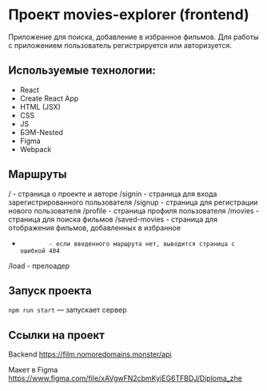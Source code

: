 # Проект movies-explorer (frontend)
Приложение для поиска, добавление в избранное фильмов. Для работы с приложением пользователь регистрируется или авторизуется.

## Используемые технологии:
* React
* Create React App
* HTML (JSX)
* CSS
* JS
* БЭМ-Nested
* Figma
* Webpack


## Маршруты

/             - страница о проекте и авторе
/signin       - страница для входа зарегистрированного пользователя
/signup       - страница для регистрации нового пользователя
/profile      - страница профиля пользователя
/movies       - страница для поиска фильмов
/saved-movies - страница для отображения фильмов, добавленных в избранное
*             - если введенного маршрута нет, выводится страница с ошибкой 404
/load         - прелоадер


## Запуск проекта

`npm run start` — запускает сервер


## Ссылки на проект

Backend https://film.nomoredomains.monster/api

Макет в Figma https://www.figma.com/file/xAVgwFN2cbmKyiEG6TFBDJ/Diploma_zhe
